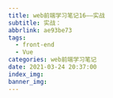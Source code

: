 ```yaml
---
title: web前端学习笔记16——实战
subtitle: 实战：
abbrlink: ae93be73
tags:
  - front-end
  - Vue
categories: web前端学习笔记
date: 2021-03-24 20:37:00
index_img:
banner_img:
---
```

